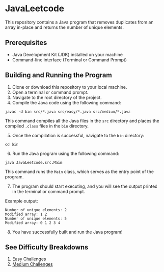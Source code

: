 # JavaLeetcode

This repository contains a Java program that removes duplicates from an array in-place and returns the number of unique elements.

## Prerequisites

- Java Development Kit (JDK) installed on your machine
- Command-line interface (Terminal or Command Prompt)

## Building and Running the Program

1. Clone or download this repository to your local machine.
2. Open a terminal or command prompt.
3. Navigate to the root directory of the project.
4. Compile the Java code using the following command:

```
javac -d bin src/*.java src/easy/*.java src/medium/*.java
```

This command compiles all the Java files in the `src` directory and places the compiled `.class` files in the `bin` directory.

5. Once the compilation is successful, navigate to the `bin` directory:

```
cd bin
```

6. Run the Java program using the following command:

```
java JavaLeetcode.src.Main
```


This command runs the `Main` class, which serves as the entry point of the program.

7. The program should start executing, and you will see the output printed in the terminal or command prompt.

Example output:

```
Number of unique elements: 2
Modified array: 1 2
Number of unique elements: 5
Modified array: 0 1 2 3 4
```

8. You have successfully built and run the Java program!

## See Difficulty Breakdowns
1. [Easy Challenges](src/easy/EASY_TASK.md)
2. [Medium Challenges](src/medium/MEDIUM_TASK.md)